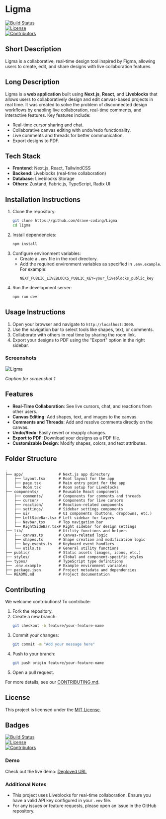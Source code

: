 # Ligma

[![Build Status](https://img.shields.io/badge/build-passing-brightgreen)](https://github.com/yourusername/ligma/actions)  
[![License](https://img.shields.io/badge/license-MIT-blue)](LICENSE)  
[![Contributors](https://img.shields.io/badge/contributors-3-orange)](https://github.com/yourusername/ligma/graphs/contributors)

## Short Description
Ligma is a collaborative, real-time design tool inspired by Figma, allowing users to create, edit, and share designs with live collaboration features.

## Long Description
Ligma is a **web application** built using **Next.js**, **React**, and **Liveblocks** that allows users to collaboratively design and edit canvas-based projects in real time. It was created to solve the problem of disconnected design workflows by enabling live collaboration, real-time comments, and interactive features. Key features include:
- Real-time cursor sharing and chat.
- Collaborative canvas editing with undo/redo functionality.
- Live comments and threads for better communication.
- Export designs to PDF.

## Tech Stack
- **Frontend**: Next.js, React, TailwindCSS
- **Backend**: Liveblocks (real-time collaboration)
- **Database**: Liveblocks Storage
- **Others**: Zustand, Fabric.js, TypeScript, Radix UI

## Installation Instructions
1. Clone the repository:
   ```bash
   git clone https://github.com/drave-coding/Ligma
   cd ligma
   ```
2. Install dependencies:
   ```bash
   npm install
   ```
3. Configure environment variables:
   - Create a `.env` file in the root directory.
   - Add the required environment variables as specified in `.env.example`. For example:
     ```
     NEXT_PUBLIC_LIVEBLOCKS_PUBLIC_KEY=your_liveblocks_public_key
     ```
4. Run the development server:
   ```bash
   npm run dev
   ```

## Usage Instructions
1. Open your browser and navigate to `http://localhost:3000`.
2. Use the navigation bar to select tools like shapes, text, or comments.
3. Collaborate with others in real time by sharing the room link.
4. Export your designs to PDF using the "Export" option in the right sidebar.

### Screenshots
![Ligma](https://github.com/user-attachments/assets/6156b0bd-4042-478b-a6f5-b23e91a47cfc)

*Caption for screenshot 1*


## Features
- **Real-Time Collaboration**: See live cursors, chat, and reactions from other users.
- **Canvas Editing**: Add shapes, text, and images to the canvas.
- **Comments and Threads**: Add and resolve comments directly on the canvas.
- **Undo/Redo**: Easily revert or reapply changes.
- **Export to PDF**: Download your designs as a PDF file.
- **Customizable Design**: Modify shapes, colors, and text attributes.

## Folder Structure
```
.
├── app/                # Next.js app directory
│   ├── layout.tsx      # Root layout for the app
│   ├── page.tsx        # Main entry point for the app
│   └── Room.tsx        # Room setup for Liveblocks
├── components/         # Reusable React components
│   ├── comments/       # Components for comments and threads
│   ├── cursor/         # Components for live cursors
│   ├── reaction/       # Reaction-related components
│   ├── settings/       # Sidebar settings components
│   ├── ui/             # UI components (buttons, dropdowns, etc.)
│   ├── LeftSideBar.tsx # Left sidebar for layers
│   ├── Navbar.tsx      # Top navigation bar
│   └── RightSideBar.tsx# Right sidebar for design settings
├── lib/                # Utility functions and helpers
│   ├── canvas.ts       # Canvas-related logic
│   ├── shapes.ts       # Shape creation and modification logic
│   ├── key-events.ts   # Keyboard event handlers
│   └── utils.ts        # General utility functions
├── public/             # Static assets (images, icons, etc.)
├── styles/             # Global and component-specific styles
├── types/              # TypeScript type definitions
├── .env.example        # Example environment variables
├── package.json        # Project metadata and dependencies
└── README.md           # Project documentation
```

## Contributing
We welcome contributions! To contribute:
1. Fork the repository.
2. Create a new branch:
   ```bash
   git checkout -b feature/your-feature-name
   ```
3. Commit your changes:
   ```bash
   git commit -m "Add your message here"
   ```
4. Push to your branch:
   ```bash
   git push origin feature/your-feature-name
   ```
5. Open a pull request.

For more details, see our [CONTRIBUTING.md](CONTRIBUTING.md).

## License
This project is licensed under the [MIT License](LICENSE).

## Badges
[![Build Status](https://img.shields.io/badge/build-passing-brightgreen)](https://github.com/yourusername/ligma/actions)  
[![License](https://img.shields.io/badge/license-MIT-blue)](LICENSE)  
[![Contributors](https://img.shields.io/badge/contributors-3-orange)](https://github.com/yourusername/ligma/graphs/contributors)



### Demo
Check out the live demo: [Deployed URL](https://ligma-ochre.vercel.app)

### Additional Notes
- This project uses Liveblocks for real-time collaboration. Ensure you have a valid API key configured in your `.env` file.
- For any issues or feature requests, please open an issue in the GitHub repository.
